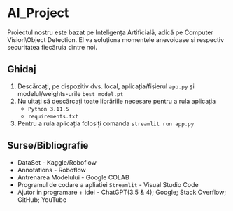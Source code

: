# AI_Project

Proiectul nostru este bazat pe Inteligența Artificială, adică pe Computer Vision\Object Detection. El va soluționa momentele anevoioase și respectiv securitatea fiecăruia dintre noi.

## Ghidaj

  1. Descărcați, pe dispozitiv dvs. local, aplicația/fișierul `app.py` și modelul/weights-urile `best_model.pt`
  2. Nu uitați să descărcați toate librăriile necesare pentru a rula aplicația
     - `Python 3.11.5`
     - `requirements.txt`
  3. Pentru a rula aplicația folosiți comanda `streamlit run app.py`

     
## Surse/Bibliografie

  - DataSet - Kaggle/Roboflow
  - Annotations - Roboflow 
  - Antrenarea Modelului - Google COLAB
  - Programul de codare a apliatiei `Streamlit` - Visual Studio Code
  - Ajutor in programare + idei - ChatGPT(3.5 & 4); Google; Stack Overflow; GitHub; YouTube 
 
